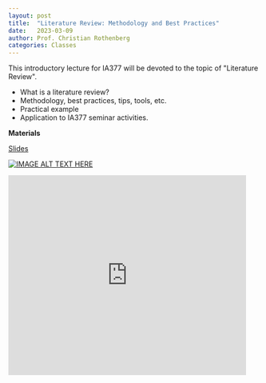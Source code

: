 ```yaml
---
layout: post
title:  "Literature Review: Methodology and Best Practices"
date:   2023-03-09
author: Prof. Christian Rothenberg
categories: Classes
---
```


This introductory lecture for IA377 will be devoted to the topic of "Literature Review". 
* What is a literature review?
* Methodology, best practices, tips, tools, etc.
* Practical example
* Application to IA377 seminar activities.


**Materials**

[Slides](https://github.com/ia377-feec-unicamp/ia377-feec-unicamp.github.io/raw/main/uploads/pdf/IA377-1S2023-Seminar-FEEC-UNICAMP-Aula-1-Literature-Review-PUBLIC.pdf)


[![IMAGE ALT TEXT HERE](https://image.slidesharecdn.com/ia377-1s2023-seminar-feec-unicamp-aula-1-literature-review-public-230322144720-135a4e9a/85/ia377-seminar-feecunicamp-literature-review-2-320.jpg)](https://github.com/ia377-feec-unicamp/ia377-feec-unicamp.github.io/raw/main/uploads/pdf/IA377-1S2023-Seminar-FEEC-UNICAMP-Aula-1-Literature-Review-PUBLIC.pdf)



<iframe src="https://www.slideshare.net/slideshow/embed_code/key/nmvIrt9noIUwsz?hostedIn=slideshare&page=upload" width="476" height="400" frameborder="0" marginwidth="0" marginheight="0" scrolling="no"></iframe>

